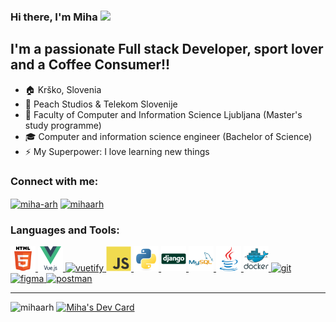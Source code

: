 ### Hi there, I'm Miha <img src="https://raw.githubusercontent.com/MartinHeinz/MartinHeinz/master/wave.gif" width="30px">

## I'm a passionate Full stack Developer, sport lover and a Coffee Consumer!!

- <div title="Located in">🏠 Krško, Slovenia</div>
- <div title="Current employer">🏢 Peach Studios & Telekom Slovenije</div>
- <div title="Current education">🏫 Faculty of Computer and Information Science Ljubljana (Master's study programme)</div>
- <div title="Highest education reached">🎓 Computer and information science engineer (Bachelor of Science)</div>
- <div title="Superpower">⚡ My Superpower: I love learning new things</div>

### Connect with me:

<p align="left">
<a href="https://linkedin.com/in/miha-arh" target="_blank"><img align="center" src="https://raw.githubusercontent.com/rahuldkjain/github-profile-readme-generator/master/src/images/icons/Social/linked-in-alt.svg" alt="miha-arh" height="30" width="40" /></a>
<a href="https://instagram.com/mihaarh" target="_blank"><img align="center" src="https://raw.githubusercontent.com/rahuldkjain/github-profile-readme-generator/master/src/images/icons/Social/instagram.svg" alt="mihaarh" height="30" width="40" /></a>
</p>

### Languages and Tools:

<p align="left">
<a href="https://www.w3.org/html/" target="_blank"> <img src="https://raw.githubusercontent.com/devicons/devicon/master/icons/html5/html5-original-wordmark.svg" alt="html5" width="40" height="40" /> </a>
    <a href="https://vuejs.org/" target="_blank"> <img src="https://raw.githubusercontent.com/devicons/devicon/master/icons/vuejs/vuejs-original-wordmark.svg" alt="vuejs" width="40" height="40" /> </a>
    <a href="https://vuetifyjs.com/en/" target="_blank"> <img src="https://bestofjs.org/logos/vuetify.svg" alt="vuetify" width="40" height="40" /> </a>
    <a href="https://developer.mozilla.org/en-US/docs/Web/JavaScript" target="_blank">
            <img src="https://raw.githubusercontent.com/devicons/devicon/master/icons/javascript/javascript-original.svg" alt="javascript" width="40" height="40" />
    </a>
    <a href="https://www.python.org" target="_blank"> <img src="https://raw.githubusercontent.com/devicons/devicon/master/icons/python/python-original.svg" alt="python" width="40" height="40" /> </a>
    <a href="https://www.djangoproject.com/" target="_blank"> <img src="https://raw.githubusercontent.com/devicons/devicon/master/icons/django/django-original.svg" alt="django" width="40" height="40" /> </a>
    <a href="https://www.mysql.com/" target="_blank"> <img src="https://raw.githubusercontent.com/devicons/devicon/master/icons/mysql/mysql-original-wordmark.svg" alt="mysql" width="40" height="40" /> </a>
    <a href="https://www.java.com" target="_blank"> <img src="https://raw.githubusercontent.com/devicons/devicon/master/icons/java/java-original.svg" alt="java" width="40" height="40" /> </a>
    <a href="https://www.docker.com/" target="_blank"> <img src="https://raw.githubusercontent.com/devicons/devicon/master/icons/docker/docker-original-wordmark.svg" alt="docker" width="40" height="40" /> </a>
    <a href="https://git-scm.com/" target="_blank"> <img src="https://www.vectorlogo.zone/logos/git-scm/git-scm-icon.svg" alt="git" width="40" height="40" /> </a>
    <a href="https://www.figma.com/" target="_blank"> <img src="https://www.vectorlogo.zone/logos/figma/figma-icon.svg" alt="figma" width="40" height="40" /> </a>
    <a href="https://postman.com" target="_blank"> <img src="https://www.vectorlogo.zone/logos/getpostman/getpostman-icon.svg" alt="postman" width="40" height="40" /> </a>
    
    
</p>

<hr>

<div class="stats">
<img src="https://github-readme-stats.vercel.app/api?username=mihaarh&show_icons=true&locale=en" alt="mihaarh" />

<a href="https://app.daily.dev/forxmi">
<img src="https://api.daily.dev/devcards/16bd5d8d6f3f45dfb0f5c57bfb607eb2.png?r=ceu" height="200" alt="Miha's Dev Card"/>
</a>

</div>
